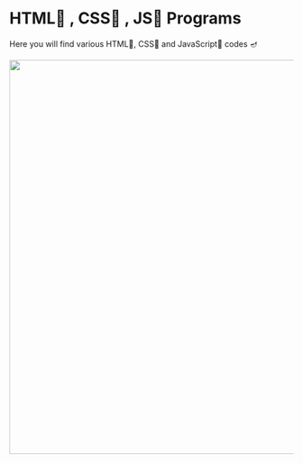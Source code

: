 # HTML🧡 , CSS💙 , JS💛 Programs
Here you will find various HTML🧡, CSS💙 and JavaScript💛 codes 🪔
<p>
  <img align ="center" src="https://miro.medium.com/max/5120/1*l4xICbIIYlz1OTymWCoUTw.jpeg" width="700"/>
</p>
